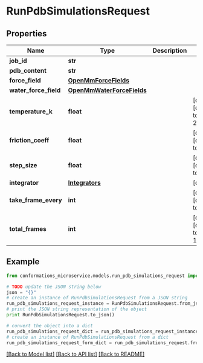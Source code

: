 # RunPdbSimulationsRequest


## Properties

Name | Type | Description | Notes
------------ | ------------- | ------------- | -------------
**job_id** | **str** |  | 
**pdb_content** | **str** |  | 
**force_field** | [**OpenMmForceFields**](OpenMmForceFields.md) |  | 
**water_force_field** | [**OpenMmWaterForceFields**](OpenMmWaterForceFields.md) |  | 
**temperature_k** | **float** |  | [optional] [default to 273.15]
**friction_coeff** | **float** |  | [optional] [default to 1.0]
**step_size** | **float** |  | [optional] [default to 0.002]
**integrator** | [**Integrators**](Integrators.md) |  | [optional] 
**take_frame_every** | **int** |  | [optional] [default to 1000]
**total_frames** | **int** |  | [optional] [default to 10000]

## Example

```python
from conformations_microservice.models.run_pdb_simulations_request import RunPdbSimulationsRequest

# TODO update the JSON string below
json = "{}"
# create an instance of RunPdbSimulationsRequest from a JSON string
run_pdb_simulations_request_instance = RunPdbSimulationsRequest.from_json(json)
# print the JSON string representation of the object
print RunPdbSimulationsRequest.to_json()

# convert the object into a dict
run_pdb_simulations_request_dict = run_pdb_simulations_request_instance.to_dict()
# create an instance of RunPdbSimulationsRequest from a dict
run_pdb_simulations_request_form_dict = run_pdb_simulations_request.from_dict(run_pdb_simulations_request_dict)
```
[[Back to Model list]](../README.md#documentation-for-models) [[Back to API list]](../README.md#documentation-for-api-endpoints) [[Back to README]](../README.md)


